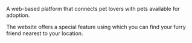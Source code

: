 A web-based platform that connects pet lovers with pets available for adoption.

The website offers a special feature using which you can find your furry friend nearest to your location.
